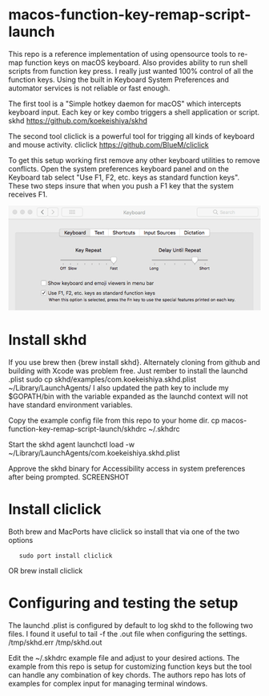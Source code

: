 # macos-function-key-remap-script-launch
This repo is a reference implementation of using opensource tools to re-map function keys on macOS keyboard. Also provides ability to run shell scripts from function key press. I really just wanted 100% control of all the function keys. Using the built in Keyboard System Preferences and automator services is not reliable or fast enough. 

The first tool is a "Simple hotkey daemon for macOS" which intercepts keyboard input. Each key or key combo triggers a shell application or script. 
skhd
https://github.com/koekeishiya/skhd

The second tool cliclick is a powerful tool for trigging all kinds of keyboard and mouse activity. 
cliclick
https://github.com/BlueM/cliclick

To get this setup working first remove any other keyboard utilities to remove conflicts. Open the system preferences keyboard panel and on the Keyboard tab select "Use F1, F2, etc. keys as standard function keys". These two steps insure that when you push a F1 key that the system receives F1.

![Keyboard preferences enabling standard function keys](screenshot/function-key-toggle.png?raw=true "Keyboard Preferences")

# Install skhd
If you use brew then {brew install skhd}. Alternately cloning from github and building with Xcode was problem free. Just rember to install the launchd .plist 
    sudo cp skhd/examples/com.koekeishiya.skhd.plist ~/Library/LaunchAgents/
I also updated the path key to include my $GOPATH/bin with the variable expanded as the launchd context will not have standard environment variables.

Copy the example config file from this repo to your home dir.
    cp macos-function-key-remap-script-launch/skhdrc ~/.skhdrc

Start the skhd agent
    launchctl load -w ~/Library/LaunchAgents/com.koekeishiya.skhd.plist

Approve the skhd binary for Accessibility access in system preferences after being prompted.
SCREENSHOT

# Install cliclick
Both brew and MacPorts have cliclick so install that via one of the two options
```
   sudo port install cliclick
```
OR
   brew install cliclick

# Configuring and testing the setup
The launchd .plist is configured by default to log skhd to the following two files. I found it useful to tail -f the .out file when configuring the settings.
    /tmp/skhd.err
    /tmp/skhd.out

Edit the ~/.skhdrc example file and adjust to your desired actions. The example from this repo is setup for customizing function keys but the tool can handle any combination of key chords. The authors repo has lots of examples for complex input for managing terminal windows. 


